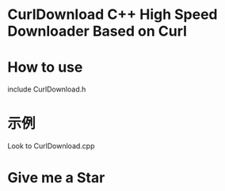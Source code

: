 # CurlDownload C++ High Speed Downloader Based on Curl


# How to use
include CurlDownload.h

# 示例
Look to CurlDownload.cpp

# Give me a Star
